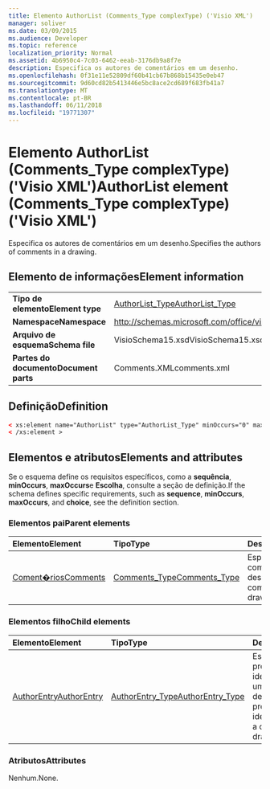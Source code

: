 ```yaml
---
title: Elemento AuthorList (Comments_Type complexType) ('Visio XML')
manager: soliver
ms.date: 03/09/2015
ms.audience: Developer
ms.topic: reference
localization_priority: Normal
ms.assetid: 4b6950c4-7c03-6462-eeab-3176db9a8f7e
description: Especifica os autores de comentários em um desenho.
ms.openlocfilehash: 0f31e11e52809df60b41cb67b868b15435e0eb47
ms.sourcegitcommit: 9d60cd82b5413446e5bc8ace2cd689f683fb41a7
ms.translationtype: MT
ms.contentlocale: pt-BR
ms.lasthandoff: 06/11/2018
ms.locfileid: "19771307"
---
```

# <a name="authorlist-element-commentstype-complextype-visio-xml"></a><span data-ttu-id="3a63d-103">Elemento AuthorList (Comments_Type complexType) ('Visio XML')</span><span class="sxs-lookup"><span data-stu-id="3a63d-103">AuthorList element (Comments_Type complexType) ('Visio XML')</span></span>

<span data-ttu-id="3a63d-104">Especifica os autores de comentários em um desenho.</span><span class="sxs-lookup"><span data-stu-id="3a63d-104">Specifies the authors of comments in a drawing.</span></span>
  
## <a name="element-information"></a><span data-ttu-id="3a63d-105">Elemento de informações</span><span class="sxs-lookup"><span data-stu-id="3a63d-105">Element information</span></span>

|||
|:-----|:-----|
|<span data-ttu-id="3a63d-106">**Tipo de elemento**</span><span class="sxs-lookup"><span data-stu-id="3a63d-106">**Element type**</span></span> <br/> |[<span data-ttu-id="3a63d-107">AuthorList_Type</span><span class="sxs-lookup"><span data-stu-id="3a63d-107">AuthorList_Type</span></span>](authorlist_type-complextypevisio-xml.md) <br/> |
|<span data-ttu-id="3a63d-108">**Namespace**</span><span class="sxs-lookup"><span data-stu-id="3a63d-108">**Namespace**</span></span> <br/> |http://schemas.microsoft.com/office/visio/2012/main  <br/> |
|<span data-ttu-id="3a63d-109">**Arquivo de esquema**</span><span class="sxs-lookup"><span data-stu-id="3a63d-109">**Schema file**</span></span> <br/> |<span data-ttu-id="3a63d-110">VisioSchema15.xsd</span><span class="sxs-lookup"><span data-stu-id="3a63d-110">VisioSchema15.xsd</span></span>  <br/> |
|<span data-ttu-id="3a63d-111">**Partes do documento**</span><span class="sxs-lookup"><span data-stu-id="3a63d-111">**Document parts**</span></span> <br/> |<span data-ttu-id="3a63d-112">Comments.XML</span><span class="sxs-lookup"><span data-stu-id="3a63d-112">comments.xml</span></span>  <br/> |
   
## <a name="definition"></a><span data-ttu-id="3a63d-113">Definição</span><span class="sxs-lookup"><span data-stu-id="3a63d-113">Definition</span></span>

```XML
< xs:element name="AuthorList" type="AuthorList_Type" minOccurs="0" maxOccurs="1" >
< /xs:element >
```

## <a name="elements-and-attributes"></a><span data-ttu-id="3a63d-114">Elementos e atributos</span><span class="sxs-lookup"><span data-stu-id="3a63d-114">Elements and attributes</span></span>

<span data-ttu-id="3a63d-115">Se o esquema define os requisitos específicos, como a **sequência**, **minOccurs**, **maxOccurs**e **Escolha**, consulte a seção de definição.</span><span class="sxs-lookup"><span data-stu-id="3a63d-115">If the schema defines specific requirements, such as **sequence**, **minOccurs**, **maxOccurs**, and **choice**, see the definition section.</span></span> 
  
### <a name="parent-elements"></a><span data-ttu-id="3a63d-116">Elementos pai</span><span class="sxs-lookup"><span data-stu-id="3a63d-116">Parent elements</span></span>

|<span data-ttu-id="3a63d-117">**Elemento**</span><span class="sxs-lookup"><span data-stu-id="3a63d-117">**Element**</span></span>|<span data-ttu-id="3a63d-118">**Tipo**</span><span class="sxs-lookup"><span data-stu-id="3a63d-118">**Type**</span></span>|<span data-ttu-id="3a63d-119">**Descrição**</span><span class="sxs-lookup"><span data-stu-id="3a63d-119">**Description**</span></span>|
|:-----|:-----|:-----|
|[<span data-ttu-id="3a63d-120">Coment�rios</span><span class="sxs-lookup"><span data-stu-id="3a63d-120">Comments</span></span>](comments-element-comments_type-complextypevisio-xml.md) <br/> |[<span data-ttu-id="3a63d-121">Comments_Type</span><span class="sxs-lookup"><span data-stu-id="3a63d-121">Comments_Type</span></span>](comments_type-complextypevisio-xml.md) <br/> |<span data-ttu-id="3a63d-122">Especifica os comentários em um desenho.</span><span class="sxs-lookup"><span data-stu-id="3a63d-122">Specifies the comments in a drawing.</span></span>  <br/> |
   
### <a name="child-elements"></a><span data-ttu-id="3a63d-123">Elementos filho</span><span class="sxs-lookup"><span data-stu-id="3a63d-123">Child elements</span></span>

|<span data-ttu-id="3a63d-124">**Elemento**</span><span class="sxs-lookup"><span data-stu-id="3a63d-124">**Element**</span></span>|<span data-ttu-id="3a63d-125">**Tipo**</span><span class="sxs-lookup"><span data-stu-id="3a63d-125">**Type**</span></span>|<span data-ttu-id="3a63d-126">**Descrição**</span><span class="sxs-lookup"><span data-stu-id="3a63d-126">**Description**</span></span>|
|:-----|:-----|:-----|
|[<span data-ttu-id="3a63d-127">AuthorEntry</span><span class="sxs-lookup"><span data-stu-id="3a63d-127">AuthorEntry</span></span>](authorentry-element-authorlist_type-complextypevisio-xml.md) <br/> |[<span data-ttu-id="3a63d-128">AuthorEntry_Type</span><span class="sxs-lookup"><span data-stu-id="3a63d-128">AuthorEntry_Type</span></span>](authorentry_type-complextypevisio-xml.md) <br/> |<span data-ttu-id="3a63d-129">Especifica as propriedades que identificam o autor de um comentário em um desenho.</span><span class="sxs-lookup"><span data-stu-id="3a63d-129">Specifies the properties that identify the author of a comment in a drawing.</span></span>  <br/> |
   
### <a name="attributes"></a><span data-ttu-id="3a63d-130">Atributos</span><span class="sxs-lookup"><span data-stu-id="3a63d-130">Attributes</span></span>

<span data-ttu-id="3a63d-131">Nenhum.</span><span class="sxs-lookup"><span data-stu-id="3a63d-131">None.</span></span>
  

